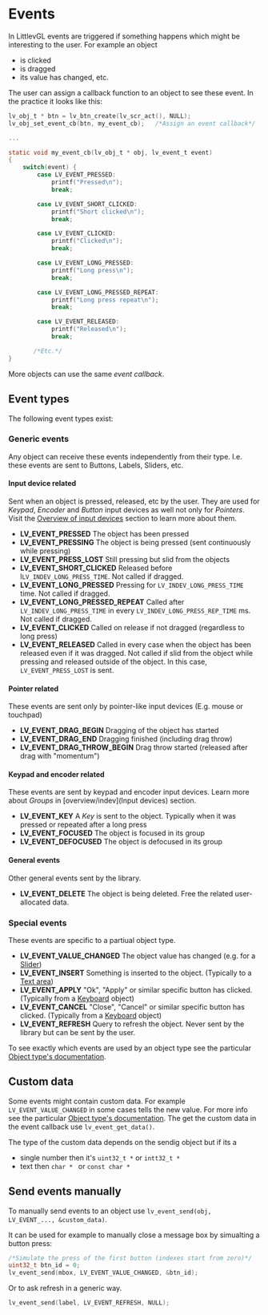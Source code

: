 # Events

In LittlevGL events are triggered if something happens which might be interesting to the user. For example an object
- is clicked
- is dragged
- its value has changed, etc.

The user can assign a callback function to an object to see these event. In the practice it looks like this:
```c
lv_obj_t * btn = lv_btn_create(lv_scr_act(), NULL);
lv_obj_set_event_cb(btn, my_event_cb);   /*Assign an event callback*/

...

static void my_event_cb(lv_obj_t * obj, lv_event_t event)
{
    switch(event) {
        case LV_EVENT_PRESSED:
            printf("Pressed\n");
            break;

        case LV_EVENT_SHORT_CLICKED:
            printf("Short clicked\n");
            break;

        case LV_EVENT_CLICKED:
            printf("Clicked\n");
            break;

        case LV_EVENT_LONG_PRESSED:
            printf("Long press\n");
            break;

        case LV_EVENT_LONG_PRESSED_REPEAT:
            printf("Long press repeat\n");
            break;

        case LV_EVENT_RELEASED:
            printf("Released\n");
            break;

       /*Etc.*/
}
```

More objects can use the same *event callback*.

## Event types

The following event types exist:

### Generic events
Any object can receive these events independently from their type. I.e. these events are sent to Buttons, Labels, Sliders, etc.

#### Input device related
Sent when an object is pressed, released, etc by the user. They are used for *Keypad*, *Encoder* and *Button* input devices as well not only for *Pointers*. Visit the [Overview of input devices](/overview/indev) section to learn more about them.
- **LV_EVENT_PRESSED** The object has been pressed
- **LV_EVENT_PRESSING** The object is being pressed (sent continuously while pressing)
- **LV_EVENT_PRESS_LOST** Still pressing but slid from the objects
- **LV_EVENT_SHORT_CLICKED** Released before l`LV_INDEV_LONG_PRESS_TIME`. Not called if dragged.
- **LV_EVENT_LONG_PRESSED**  Pressing for `LV_INDEV_LONG_PRESS_TIME` time.  Not called if dragged.
- **LV_EVENT_LONG_PRESSED_REPEAT** Called after `LV_INDEV_LONG_PRESS_TIME` in every `LV_INDEV_LONG_PRESS_REP_TIME` ms.  Not called if dragged.
- **LV_EVENT_CLICKED** Called on release if not dragged (regardless to long press)
- **LV_EVENT_RELEASED**  Called in every case when the object has been released even if it was dragged. Not called if slid from the object while pressing and released outside of the object. In this case, `LV_EVENT_PRESS_LOST` is sent. 

#### Pointer related
These events are sent only by pointer-like input devices (E.g. mouse or touchpad)
- **LV_EVENT_DRAG_BEGIN** Dragging of the object has started
- **LV_EVENT_DRAG_END** Dragging finished (including drag throw)
- **LV_EVENT_DRAG_THROW_BEGIN** Drag throw started (released after drag with "momentum")
 
#### Keypad and encoder related
These events are sent by keypad and encoder input devices. Learn more about *Groups* in [overview/indev](Input devices) section.
- **LV_EVENT_KEY** A *Key* is sent to the object. Typically when it was pressed or repeated after a long press 
- **LV_EVENT_FOCUSED** The object is focused in its group
- **LV_EVENT_DEFOCUSED** The object is defocused in its group

#### General events
Other general events sent by the library.
- **LV_EVENT_DELETE** The object is being deleted. Free the related user-allocated data.

### Special events
These events are specific to a partiual object type. 
- **LV_EVENT_VALUE_CHANGED** The object value has changed (e.g. for a [Slider](/object-types/slider))
- **LV_EVENT_INSERT** Something is inserted to the object. (Typically to a [Text area](/object-types/ta))
- **LV_EVENT_APPLY**  "Ok", "Apply" or similar specific button has clicked. (Typically from a [Keyboard](/object-types/kb) object)
- **LV_EVENT_CANCEL** "Close", "Cancel" or similar specific button has clicked. (Typically from a [Keyboard](/object-types/kb) object)
- **LV_EVENT_REFRESH** Query to refresh the object. Never sent by the library but can be sent by the user.

To see exactly which events are used by an object type see the particular [Object type's documentation](/object-types/index).

## Custom data
Some events might contain custom data. For example `LV_EVENT_VALUE_CHANGED` in some cases tells the new value. For more info see the particular [Object type's documentation](/object-types/index).
The get the custom data in the event callback use `lv_event_get_data()`.

The type of the custom data depends on the sendig object but if its a 
- single number then it's `uint32_t *` or `intt32_t *`
- text then `char * ` or `const char *`


## Send events manually

To manually send events to an object use `lv_event_send(obj, LV_EVENT_..., &custom_data)`. 

It can be used for example to manually close a message box by simualting a button press:
```c
/*Simulate the press of the first button (indexes start from zero)*/
uint32_t btn_id = 0;
lv_event_send(mbox, LV_EVENT_VALUE_CHANGED, &btn_id);
```

Or to ask refresh in a generic way.
```c
lv_event_send(label, LV_EVENT_REFRESH, NULL);
```
